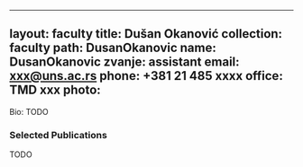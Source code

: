 
---
layout: faculty
title: Dušan Okanović
collection: faculty
path: DusanOkanovic
name: DusanOkanovic
zvanje: assistant
email: xxx@uns.ac.rs
phone: +381 21 485 xxxx
office: TMD xxx
photo: 
---

Bio: TODO

### Selected Publications

TODO
